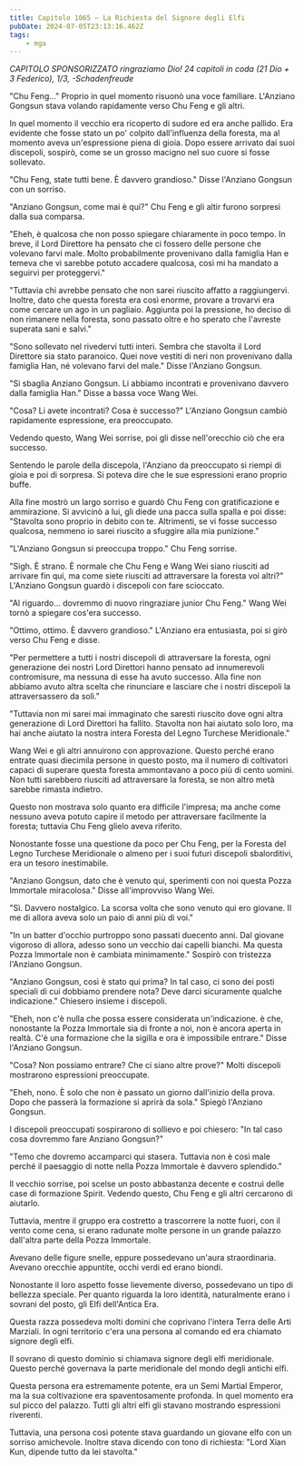 ```yaml
---
title: Capitolo 1065 – La Richiesta del Signore degli Elfi
pubDate: 2024-07-05T23:13:16.462Z
tags:
    - mga
---
```



<em>CAPITOLO SPONSORIZZATO ringraziamo Dio!
24 capitoli in coda (21 Dio + 3 Federico), 1/3,
-Schadenfreude</em>


"Chu Feng..." Proprio in quel momento risuonò una voce familiare. L'Anziano Gongsun stava volando rapidamente verso Chu Feng e gli altri.


In quel momento il vecchio era ricoperto di sudore ed era anche pallido. Era evidente che fosse stato un po' colpito dall'influenza della foresta, ma al momento aveva un'espressione piena di gioia. Dopo essere arrivato dai suoi discepoli, sospirò, come se un grosso macigno nel suo cuore si fosse sollevato.


"Chu Feng, state tutti bene. È davvero grandioso." Disse l'Anziano Gongsun con un sorriso.


"Anziano Gongsun, come mai è qui?" Chu Feng e gli altir furono sorpresi dalla sua comparsa.


"Eheh, è qualcosa che non posso spiegare chiaramente in poco tempo. In breve, il Lord Direttore ha pensato che ci fossero delle persone che volevano farvi male. Molto probabilmente provenivano dalla famiglia Han e temeva che vi sarebbe potuto accadere qualcosa, così mi ha mandato a seguirvi per proteggervi."


"Tuttavia chi avrebbe pensato che non sarei riuscito affatto a raggiungervi. Inoltre, dato che questa foresta era così enorme, provare a trovarvi era come cercare un ago in un pagliaio.
Aggiunta poi la pressione, ho deciso di non rimanere nella foresta, sono passato oltre e ho sperato che l'avreste superata sani e salvi."


"Sono sollevato nel rivedervi tutti interi. Sembra che stavolta il Lord Direttore sia stato paranoico. Quei nove vestiti di neri non provenivano dalla famiglia Han, né volevano farvi del male." Disse l'Anziano Gongsun.


"Si sbaglia Anziano Gongsun. Li abbiamo incontrati e provenivano davvero dalla famiglia Han." Disse a bassa voce Wang Wei.


"Cosa? Li avete incontrati? Cosa è successo?" L'Anziano Gongsun cambiò rapidamente espressione, era preoccupato.


Vedendo questo, Wang Wei sorrise, poi gli disse nell'orecchio ciò che era successo.


Sentendo le parole della discepola, l'Anziano da preoccupato si riempì di gioia e poi di sorpresa. Si poteva dire che le sue espressioni erano proprio buffe.


Alla fine mostrò un largo sorriso e guardò Chu Feng con gratificazione e ammirazione. Si avvicinò a lui, gli diede una pacca sulla spalla e poi disse: "Stavolta sono proprio in debito con te. Altrimenti, se vi fosse successo qualcosa, nemmeno io sarei riuscito a sfuggire alla mia punizione."


"L'Anziano Gongsun si preoccupa troppo." Chu Feng sorrise.


"Sigh. È strano. È normale che Chu Feng e Wang Wei siano riusciti ad arrivare fin qui, ma come siete riusciti ad attraversare la foresta voi altri?" L'Anziano Gongsun guardò i discepoli con fare scioccato.


"Al riguardo... dovremmo di nuovo ringraziare junior Chu Feng." Wang Wei tornò a spiegare cos'era successo.


"Ottimo, ottimo. È davvero grandioso." L'Anziano era entusiasta, poi si girò verso Chu Feng e disse.


"Per permettere a tutti i nostri discepoli di attraversare la foresta, ogni generazione dei nostri Lord Direttori hanno pensato ad innumerevoli contromisure, ma nessuna di esse ha avuto successo. Alla fine non abbiamo avuto altra scelta che rinunciare e lasciare che i nostri discepoli la attraversassero da soli."


"Tuttavia non mi sarei mai immaginato che saresti riuscito dove ogni altra generazione di Lord Direttori ha fallito. Stavolta non hai aiutato solo loro, ma hai anche aiutato la nostra intera Foresta del Legno Turchese Meridionale."


Wang Wei e gli altri annuirono con approvazione. Questo perché erano entrate quasi diecimila persone in questo posto, ma il numero di coltivatori capaci di superare questa foresta ammontavano a poco più di cento uomini. Non tutti sarebbero riusciti ad attraversare la foresta, se non altro metà sarebbe rimasta indietro.


Questo non mostrava solo quanto era difficile l'impresa; ma anche come nessuno aveva potuto capire il metodo per attraversare facilmente la foresta; tuttavia Chu Feng glielo aveva riferito.


Nonostante fosse una questione da poco per Chu Feng, per la Foresta del Legno Turchese Meridionale o almeno per i suoi futuri discepoli sbalorditivi, era un tesoro inestimabile.


"Anziano Gongsun, dato che è venuto qui, sperimenti con noi questa Pozza Immortale miracolosa." Disse all'improvviso Wang Wei.


"Sì. Davvero nostalgico. La scorsa volta che sono venuto qui ero giovane. Il me di allora aveva solo un paio di anni più di voi."


"In un batter d'occhio purtroppo sono passati duecento anni. Dal giovane vigoroso di allora, adesso sono un vecchio dai capelli bianchi. Ma questa Pozza Immortale non è cambiata minimamente." Sospirò con tristezza l'Anziano Gongsun.


"Anziano Gongsun, così è stato qui prima? In tal caso, ci sono dei posti speciali di cui dobbiamo prendere nota? Deve darci sicuramente qualche indicazione." Chiesero insieme i discepoli.


"Eheh, non c'è nulla che possa essere considerata un'indicazione. è che, nonostante la Pozza Immortale sia di fronte a noi, non è ancora aperta in realtà. C'è una formazione che la sigilla e ora è impossibile entrare." Disse l'Anziano Gongsun.


"Cosa? Non possiamo entrare? Che ci siano altre prove?" Molti discepoli mostrarono espressioni preoccupate.


"Eheh, nono. È solo che non è passato un giorno dall'inizio della prova. Dopo che passerà la formazione si aprirà da sola." Spiegò l'Anziano Gongsun.


I discepoli preoccupati sospirarono di sollievo e poi chiesero: "In tal caso cosa dovremmo fare Anziano Gongsun?"


"Temo che dovremo accamparci qui stasera. Tuttavia non è così male perché il paesaggio di notte nella Pozza Immortale è davvero splendido."


Il vecchio sorrise, poi scelse un posto abbastanza decente e costruì delle case di formazione Spirit. Vedendo questo, Chu Feng e gli altri cercarono di aiutarlo.


Tuttavia, mentre il gruppo era costretto a trascorrere la notte fuori, con il vento come cena, si erano radunate molte persone in un grande palazzo dall'altra parte della Pozza Immortale.


Avevano delle figure snelle, eppure possedevano un'aura straordinaria. Avevano orecchie appuntite, occhi verdi ed erano biondi.


Nonostante il loro aspetto fosse lievemente diverso, possedevano un tipo di bellezza speciale. Per quanto riguarda la loro identità, naturalmente erano i sovrani del posto, gli Elfi dell'Antica Era.


Questa razza possedeva molti domini che coprivano l'intera Terra delle Arti Marziali. In ogni territorio c'era una persona al comando ed era chiamato signore degli elfi.


Il sovrano di questo dominio si chiamava signore degli elfi meridionale. Questo perché governava la parte meridionale del mondo degli antichi elfi.


Questa persona era estremamente potente, era un Semi Martial Emperor, ma la sua coltivazione era spaventosamente profonda. In quel momento era sul picco del palazzo. Tutti gli altri elfi gli stavano mostrando espressioni riverenti.


Tuttavia, una persona così potente stava guardando un giovane elfo con un sorriso amichevole. Inoltre stava dicendo con tono di richiesta: "Lord Xian Kun, dipende tutto da lei stavolta."
                                


                                



